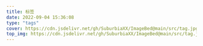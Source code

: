 ```yaml
---
title: 标签
date: 2022-09-04 15:36:08
type: "tags"
cover: https://cdn.jsdelivr.net/gh/SuburbiaXX/ImageBed@main/src/tag.jpg
top_img: https://cdn.jsdelivr.net/gh/SuburbiaXX/ImageBed@main/src/tag.jpg
---
```

